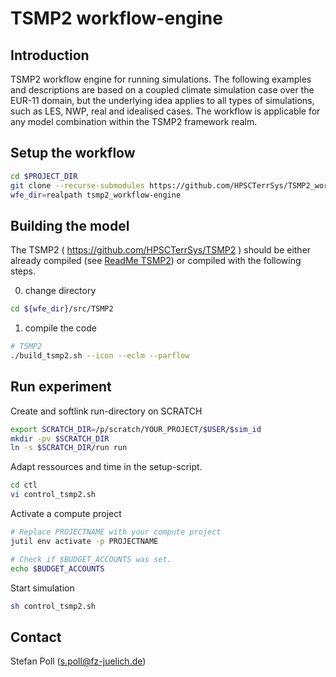 # TSMP2 workflow-engine

## Introduction

TSMP2 workflow engine for running simulations. The following examples and descriptions are based on a coupled climate simulation case over the EUR-11 domain, but the underlying idea applies to all types of simulations, such as LES, NWP, real and idealised cases. The workflow is applicable for any model combination within the TSMP2 framework realm.

## Setup the workflow

``` bash
cd $PROJECT_DIR
git clone --recurse-submodules https://github.com/HPSCTerrSys/TSMP2_workflow-engine
wfe_dir=realpath tsmp2_workflow-engine
```

## Building the model

The TSMP2 ( https://github.com/HPSCTerrSys/TSMP2 ) should be either already compiled (see [ReadMe TSMP2](https://github.com/HPSCTerrSys/TSMP2/blob/master/README.md)) or compiled with the following steps.

0) change directory
```bash
cd ${wfe_dir}/src/TSMP2
```

1) compile the code

```bash
# TSMP2
./build_tsmp2.sh --icon --eclm --parflow
```

## Run experiment

Create and softlink run-directory on SCRATCH
``` bash
export SCRATCH_DIR=/p/scratch/YOUR_PROJECT/$USER/$sim_id
mkdir -pv $SCRATCH_DIR
ln -s $SCRATCH_DIR/run run
```

Adapt ressources and time in the setup-script. 
``` bash
cd ctl
vi control_tsmp2.sh
```

Activate a compute project
```bash
# Replace PROJECTNAME with your compute project
jutil env activate -p PROJECTNAME

# Check if $BUDGET_ACCOUNTS was set.
echo $BUDGET_ACCOUNTS
```

Start simulation
``` bash
sh control_tsmp2.sh
```

## Contact
Stefan Poll (s.poll@fz-juelich.de)
